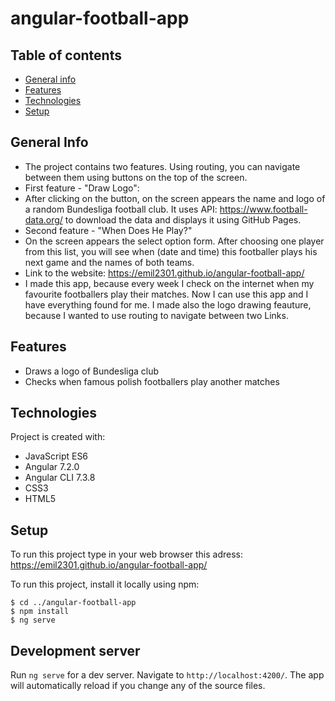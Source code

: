 # angular-football-app
## Table of contents
* [General info](#general-info)
* [Features](#features)
* [Technologies](#technologies)
* [Setup](#setup)

## General Info
* The project contains two features. Using routing, you can navigate between them using buttons on the top of the screen. 
* First feature - "Draw Logo":
* After clicking on the button, on the screen appears the name and logo of a random Bundesliga football club. It uses API: https://www.football-data.org/ to download the data and displays it using GitHub Pages.
* Second feature - "When Does He Play?"
* On the screen appears the select option form. After choosing one player from this list, you will see when (date and time) this footballer plays his next game and the names of both teams.
* Link to the website: https://emil2301.github.io/angular-football-app/
* I made this app, because every week I check on the internet when my favourite footballers play their matches. Now I can use this app and I have everything found for me. I made also the logo drawing feauture, because I wanted to use routing to navigate between two Links.

## Features
* Draws a logo of Bundesliga club
* Checks when famous polish footballers play another matches
	
## Technologies
Project is created with:
* JavaScript ES6
* Angular 7.2.0 
* Angular CLI 7.3.8
* CSS3
* HTML5
	
## Setup
To run this project type in your web browser this adress: 
https://emil2301.github.io/angular-football-app/

To run this project, install it locally using npm:

```
$ cd ../angular-football-app
$ npm install
$ ng serve
```

## Development server

Run `ng serve` for a dev server. Navigate to `http://localhost:4200/`. The app will automatically reload if you change any of the source files.

